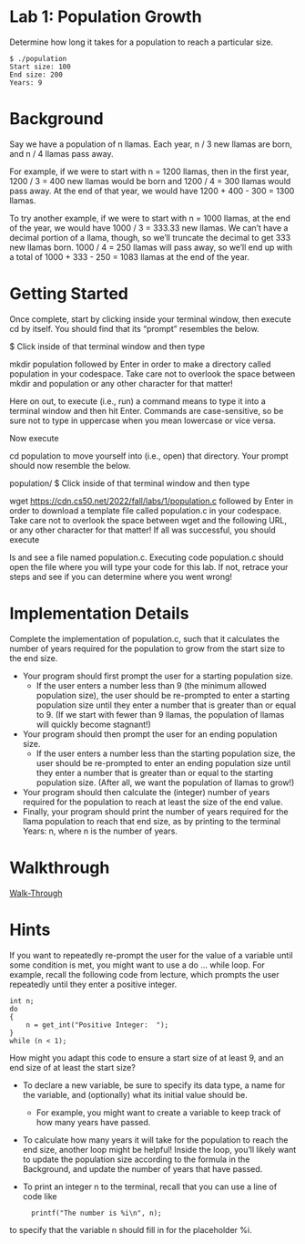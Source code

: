 # Lab 1: Population Growth

Determine how long it takes for a population to reach a particular size.

    $ ./population
    Start size: 100
    End size: 200
    Years: 9

# Background
Say we have a population of n llamas. Each year, n / 3 new llamas are born, and n / 4 llamas pass away.

For example, if we were to start with n = 1200 llamas, then in the first year, 1200 / 3 = 400 new llamas would be born and 1200 / 4 = 300 llamas would pass away. At the end of that year, we would have 1200 + 400 - 300 = 1300 llamas.

To try another example, if we were to start with n = 1000 llamas, at the end of the year, we would have 1000 / 3 = 333.33 new llamas. We can’t have a decimal portion of a llama, though, so we’ll truncate the decimal to get 333 new llamas born. 1000 / 4 = 250 llamas will pass away, so we’ll end up with a total of 1000 + 333 - 250 = 1083 llamas at the end of the year.

# Getting Started
Once complete, start by clicking inside your terminal window, then execute cd by itself. You should find that its “prompt” resembles the below.

$
Click inside of that terminal window and then type

mkdir population
followed by Enter in order to make a directory called population in your codespace. Take care not to overlook the space between mkdir and population or any other character for that matter!

Here on out, to execute (i.e., run) a command means to type it into a terminal window and then hit Enter. Commands are case-sensitive, so be sure not to type in uppercase when you mean lowercase or vice versa.

Now execute

cd population
to move yourself into (i.e., open) that directory. Your prompt should now resemble the below.

population/ $
Click inside of that terminal window and then type

wget https://cdn.cs50.net/2022/fall/labs/1/population.c
followed by Enter in order to download a template file called population.c in your codespace. Take care not to overlook the space between wget and the following URL, or any other character for that matter! If all was successful, you should execute

ls
and see a file named population.c. Executing code population.c should open the file where you will type your code for this lab. If not, retrace your steps and see if you can determine where you went wrong!

# Implementation Details
Complete the implementation of population.c, such that it calculates the number of years required for the population to grow from the start size to the end size.

- Your program should first prompt the user for a starting population size.
    - If the user enters a number less than 9 (the minimum allowed population size), the user should be re-prompted to enter a starting population size until they enter a number that is greater than or equal to 9. (If we start with fewer than 9 llamas, the population of llamas will quickly become stagnant!)
- Your program should then prompt the user for an ending population size.
    - If the user enters a number less than the starting population size, the user should be re-prompted to enter an ending population size until they enter a number that is greater than or equal to the starting population size. (After all, we want the population of llamas to grow!)
- Your program should then calculate the (integer) number of years required for the population to reach at least the size of the end value.
- Finally, your program should print the number of years required for the llama population to reach that end size, as by printing to the terminal Years: n, where n is the number of years.

# Walkthrough
[Walk-Through](https://youtu.be/dZmtRHHUB1M)

# Hints

If you want to repeatedly re-prompt the user for the value of a variable until some condition is met, you might want to use a do ... while loop. For example, recall the following code from lecture, which prompts the user repeatedly until they enter a positive integer.

    int n;
    do
    {
        n = get_int("Positive Integer:  ");
    }
    while (n < 1);

How might you adapt this code to ensure a start size of at least 9, and an end size of at least the start size?

- To declare a new variable, be sure to specify its data type, a name for the variable, and (optionally) what its initial value should be.
    - For example, you might want to create a variable to keep track of how many years have passed.
- To calculate how many years it will take for the population to reach the end size, another loop might be helpful! Inside the loop, you’ll likely want to update the population size according to the formula in the Background, and update the number of years that have passed.

- To print an integer n to the terminal, recall that you can use a line of code like

        printf("The number is %i\n", n);
to specify that the variable n should fill in for the placeholder %i.

